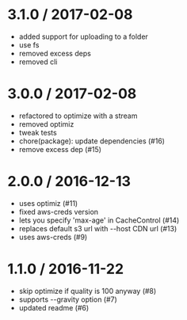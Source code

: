 
3.1.0 / 2017-02-08
==================

  * added support for uploading to a folder
  * use fs
  * removed excess deps
  * removed cli

3.0.0 / 2017-02-08
==================

  * refactored to optimize with a stream
  * removed optimiz
  * tweak tests
  * chore(package): update dependencies (#16)
  * remove excess dep (#15)

2.0.0 / 2016-12-13
==================

  * uses optimiz (#11)
  * fixed aws-creds version
  * lets you specify 'max-age' in CacheControl (#14)
  * replaces default s3 url with --host CDN url (#13)
  * uses aws-creds (#9)

1.1.0 / 2016-11-22
==================

  * skip optimize if quality is 100 anyway (#8)
  * supports --gravity option (#7)
  * updated readme (#6)
